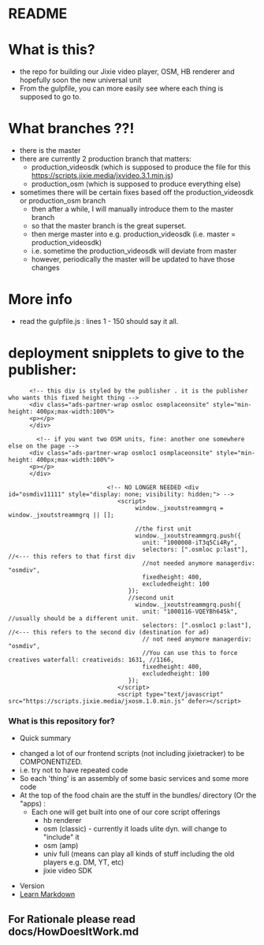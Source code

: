 # README #

# What is this?
- the repo for building our Jixie video player, OSM, HB renderer and hopefully soon the new universal unit
- From the gulpfile, you can more easily see where each thing is supposed to go to.

# What branches ??!
- there is the master
- there are currently 2 production branch that matters:
    - production_videosdk (which is supposed to produce the file for this https://scripts.jixie.media/jxvideo.3.1.min.js)
    - production_osm (which is supposed to produce everything else)
- sometimes there will be certain fixes based off the production_videosdk or production_osm branch
    - then after a while, I will manually introduce them to the master branch
    - so that the master branch is the great superset. 
    - then merge master into e.g. production_videosdk (i.e. master = production_videosdk)
    - i.e. sometime the production_videosdk will deviate from master
    - however, periodically the master will be updated to have those changes


# More info
- read the gulpfile.js : lines 1 - 150 should say it all.

# deployment snipplets to give to the publisher:
```
      <!-- this div is styled by the publisher . it is the publisher who wants this fixed height thing -->
      <div class="ads-partner-wrap osmloc osmplaceonsite" style="min-height: 400px;max-width:100%">
      <p></p>
      </div>

        <!-- if you want two OSM units, fine: another one somewhere else on the page -->
      <div class="ads-partner-wrap osmloc1 osmplaceonsite" style="min-height: 400px;max-width:100%">
      <p></p>
      </div>
      
                            <!-- NO LONGER NEEDED <div id="osmdiv11111" style="display: none; visibility: hidden;"> -->
                               <script>
                                    window._jxoutstreammgrq = window._jxoutstreammgrq || [];

                                    //the first unit
                                    window._jxoutstreammgrq.push({
                                      unit: "1000008-iT3q5Ci4Ry",
                                      selectors: [".osmloc p:last"], //<--- this refers to that first div
                                      //not needed anymore managerdiv: "osmdiv",
                                      fixedheight: 400,
                                      excludedheight: 100
                                  });
                                  //second unit
                                    window._jxoutstreammgrq.push({
                                      unit: "1000116-VQEYBh645k", //usually should be a different unit.
                                      selectors: [".osmloc1 p:last"], //<--- this refers to the second div (destination for ad)
                                      // not need anymore managerdiv: "osmdiv",
                                      //You can use this to force creatives waterfall: creativeids: 1631, //1166,
                                      fixedheight: 400,
                                      excludedheight: 100
                                  });
                               </script>
                               <script type="text/javascript" src="https://scripts.jixie.media/jxosm.1.0.min.js" defer></script> 
```

### What is this repository for? ###
* Quick summary
- changed a lot of our frontend scripts (not including jixietracker) to be COMPONENTIZED.
- i.e. try not to have repeated code
- So each 'thing' is an assembly of some basic services and some more code
- At the top of the food chain are the stuff in the bundles/ directory (Or the "apps) :
    - Each one will get built into one of our core script offerings
        - hb renderer
        - osm (classic) - currently it loads ulite dyn. will change to "include" it
        - osm (amp)
        - univ full (means can play all kinds of stuff including the old players e.g. DM, YT, etc)
        - jixie video SDK


* Version
* [Learn Markdown](https://bitbucket.org/tutorials/markdowndemo)

## For Rationale please read docs/HowDoesItWork.md
